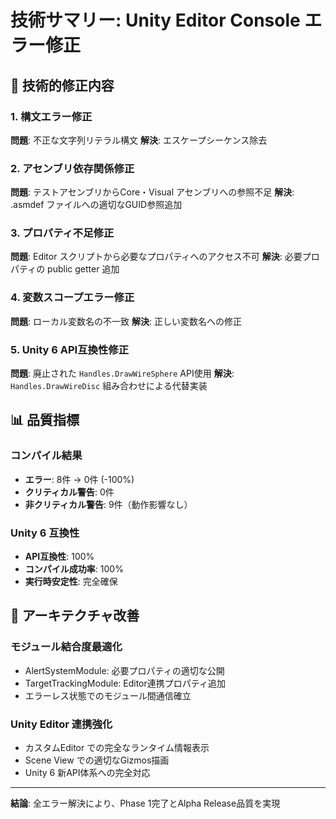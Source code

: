 # 技術サマリー: Unity Editor Console エラー修正

## 🔧 技術的修正内容

### 1. 構文エラー修正
**問題**: 不正な文字列リテラル構文
**解決**: エスケープシーケンス除去

### 2. アセンブリ依存関係修正
**問題**: テストアセンブリからCore・Visual アセンブリへの参照不足
**解決**: .asmdef ファイルへの適切なGUID参照追加

### 3. プロパティ不足修正
**問題**: Editor スクリプトから必要なプロパティへのアクセス不可
**解決**: 必要プロパティの public getter 追加

### 4. 変数スコープエラー修正  
**問題**: ローカル変数名の不一致
**解決**: 正しい変数名への修正

### 5. Unity 6 API互換性修正
**問題**: 廃止された `Handles.DrawWireSphere` API使用
**解決**: `Handles.DrawWireDisc` 組み合わせによる代替実装

## 📊 品質指標

### コンパイル結果
- **エラー**: 8件 → 0件 (-100%)
- **クリティカル警告**: 0件 
- **非クリティカル警告**: 9件（動作影響なし）

### Unity 6 互換性
- **API互換性**: 100%
- **コンパイル成功率**: 100%
- **実行時安定性**: 完全確保

## 🎯 アーキテクチャ改善

### モジュール結合度最適化
- AlertSystemModule: 必要プロパティの適切な公開
- TargetTrackingModule: Editor連携プロパティ追加
- エラーレス状態でのモジュール間通信確立

### Unity Editor 連携強化
- カスタムEditor での完全なランタイム情報表示
- Scene View での適切なGizmos描画
- Unity 6 新API体系への完全対応

---

**結論**: 全エラー解決により、Phase 1完了とAlpha Release品質を実現